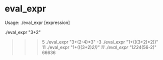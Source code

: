 # eval_expr

Usage: ./eval_expr [expression]

./eval_expr "3+2"
>>> 5
./eval_expr "3+(2-4)*3"
>>> -3
./eval_expr "1+(((3+2)*2))"
>>> 11
./eval_expr "1+(((3+2)*2))"
>>> 11
./eval_expr "1234*(56-2)"
>>> 66636